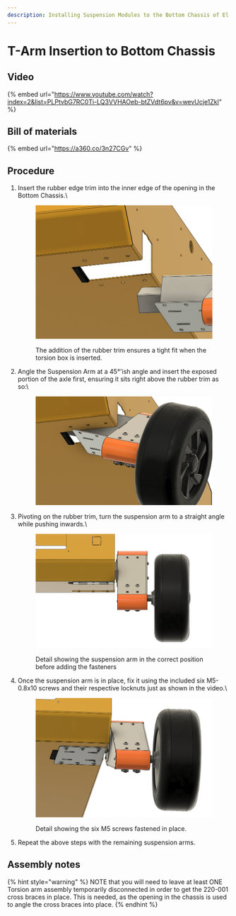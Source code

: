 ```yaml
---
description: Installing Suspension Modules to the Bottom Chassis of El Mandadero.
---
```


# T-Arm Insertion to Bottom Chassis

## Video

{% embed url="https://www.youtube.com/watch?index=2&list=PLPtvbG7RC0Ti-LQ3VVHAOeb-btZVdt6pv&v=wevUcje1ZkI" %}

## Bill of materials

{% embed url="https://a360.co/3n27CGv" %}

## Procedure

1.  Insert the rubber edge trim into the inner edge of the opening in the Bottom Chassis.\


    <figure><img src="../../../.gitbook/assets/image (1) (1) (2).png" alt=""><figcaption><p>The addition of the rubber trim ensures a tight fit when the torsion box is inserted.</p></figcaption></figure>
2.  Angle the Suspension Arm at a 45°'ish angle and insert the exposed portion of the axle first, ensuring it sits right above the rubber trim as so:\


    <figure><img src="../../../.gitbook/assets/image (3).png" alt=""><figcaption></figcaption></figure>
3.  Pivoting on the rubber trim, turn the suspension arm to a straight angle while pushing inwards.\


    <figure><img src="../../../.gitbook/assets/image (4) (1).png" alt=""><figcaption><p>Detail showing the suspension arm in the correct position before adding the fasteners</p></figcaption></figure>
4.  Once the suspension arm is in place, fix it using the included six M5-0.8x10 screws and their respective locknuts just as shown in the video.\


    <figure><img src="../../../.gitbook/assets/image (3) (1).png" alt=""><figcaption><p>Detail showing the six M5 screws fastened in place.</p></figcaption></figure>
5.  Repeat the above steps with the remaining suspension arms.



## Assembly notes

{% hint style="warning" %}
NOTE that you will need to leave at least ONE Torsion arm assembly temporarily disconnected in order to get the 220-001 cross braces in place. This is needed, as the opening in the chassis is used to angle the cross braces into place.&#x20;
{% endhint %}

